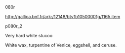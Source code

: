080r

http://gallica.bnf.fr/ark:/12148/btv1b10500001g/f165.item

p080r_2

Very hard white stucoo

White wax, turpentine of Venice, eggshell, and ceruse.
